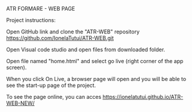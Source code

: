 ATR FORMARE - WEB PAGE

Project instructions:

Open GitHub link and clone the "ATR-WEB" repository
https://github.com/IonelaTutui/ATR-WEB.git

Open Visual code studio and open files from downloaded folder. 

Open file named "home.html" and select go live (right corner of the app screen).

When you click On Live, a browser page will open and you will be able to see the start-up page of the project.

To see the page online, you can acces https://ionelatutui.github.io/ATR-WEB-NEW/ 
